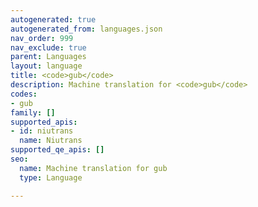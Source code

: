 ```yaml
---
autogenerated: true
autogenerated_from: languages.json
nav_order: 999
nav_exclude: true
parent: Languages
layout: language
title: <code>gub</code>
description: Machine translation for <code>gub</code>
codes:
- gub
family: []
supported_apis:
- id: niutrans
  name: Niutrans
supported_qe_apis: []
seo:
  name: Machine translation for gub
  type: Language

---
```


